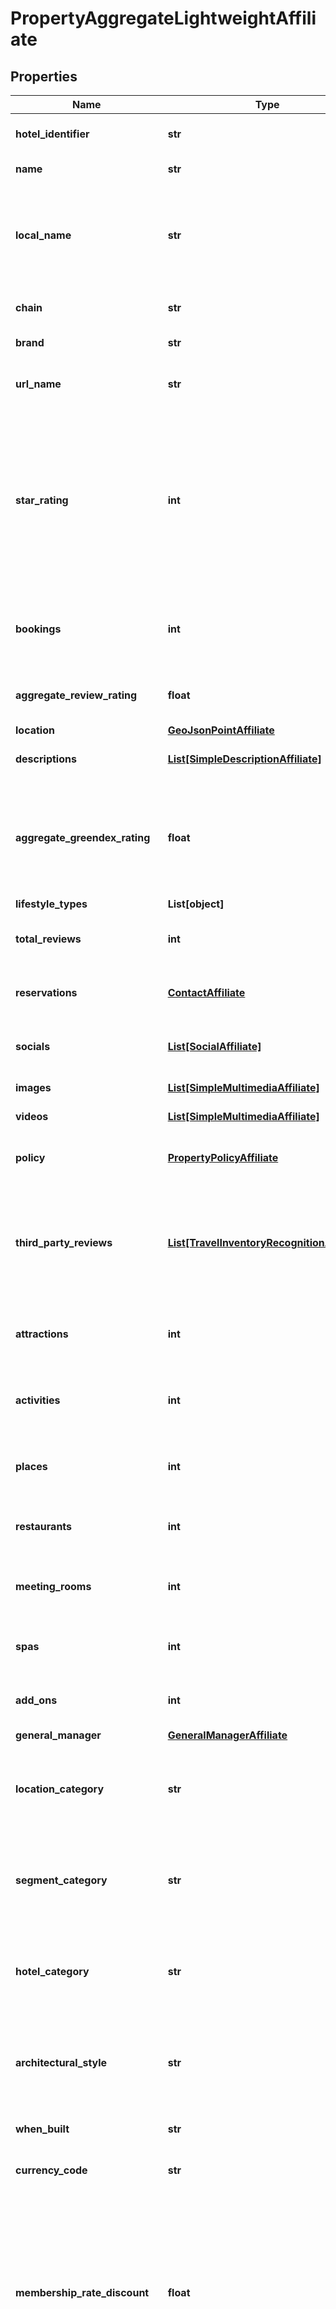 # PropertyAggregateLightweightAffiliate


## Properties

Name | Type | Description | Notes
------------ | ------------- | ------------- | -------------
**hotel_identifier** | **str** | Unique hotel record identifier. | [optional] 
**name** | **str** | Hotel trade name | [optional] 
**local_name** | **str** | Hotel local name if different from the trade name or if it is the local language. | [optional] 
**chain** | **str** | Name of hotel chain if applicable. | [optional] 
**brand** | **str** | Name of hotel brand | [optional] 
**url_name** | **str** | Unique URL-friendly name slug of hotel | [optional] 
**star_rating** | **int** | Official or self-designated property star rating. Note that in some regions there are 6-star hotels. They are the same as 5-star hotels everywhere else. | [optional] 
**bookings** | **int** | Number of bookings for this property on the wink.travel platform. | [optional] [default to 0]
**aggregate_review_rating** | **float** | Aggregate score based on all current user reviews. | [optional] [default to 0.0]
**location** | [**GeoJsonPointAffiliate**](GeoJsonPointAffiliate.md) | Geo-location | [optional] 
**descriptions** | [**List[SimpleDescriptionAffiliate]**](SimpleDescriptionAffiliate.md) | Short and long welcome text | [optional] 
**aggregate_greendex_rating** | **float** | Aggregate Green Index score if the property has answered our questionnaire available in the Extranet. | [optional] [default to 0.0]
**lifestyle_types** | **List[object]** |  | [optional] 
**total_reviews** | **int** | Count of total reviews left by users at this property. | [optional] [default to 0]
**reservations** | [**ContactAffiliate**](ContactAffiliate.md) | Contact details for reservations desk | [optional] 
**socials** | [**List[SocialAffiliate]**](SocialAffiliate.md) | Property&#39;s social network accounts | [optional] 
**images** | [**List[SimpleMultimediaAffiliate]**](SimpleMultimediaAffiliate.md) | Property images. | [optional] 
**videos** | [**List[SimpleMultimediaAffiliate]**](SimpleMultimediaAffiliate.md) | Property videos. | [optional] 
**policy** | [**PropertyPolicyAffiliate**](PropertyPolicyAffiliate.md) | Basic property policy record. | [optional] 
**third_party_reviews** | [**List[TravelInventoryRecognitionAffiliate]**](TravelInventoryRecognitionAffiliate.md) | Array of awards and third party reviews given to property by certified / non-certified providers. | [optional] 
**attractions** | **int** | Number of attractions property has listed on its profile. | [optional] [default to 0]
**activities** | **int** | Number of activites property has listed on its profile. | [optional] [default to 0]
**places** | **int** | Number of places property has listed on its profile. | [optional] [default to 0]
**restaurants** | **int** | Number of restaurants property has on its profile. | [optional] [default to 0]
**meeting_rooms** | **int** | Number of meeting rooms property has on its profile. | [optional] [default to 0]
**spas** | **int** | Number of spas property has on its profile. | [optional] [default to 0]
**add_ons** | **int** | Number of add-ons property has on its profile. | [optional] [default to 0]
**general_manager** | [**GeneralManagerAffiliate**](GeneralManagerAffiliate.md) |  | [optional] 
**location_category** | **str** | Supported OTA specification &#x60;LOC&#x60; code. See [OTA geoname data](#operation/showAvailableCodesForCategory) | [optional] 
**segment_category** | **str** | Supported OTA specification &#x60;SEG&#x60; code. See [OTA geoname data](#operation/showAvailableCodesForCategory) | [optional] 
**hotel_category** | **str** | Supported OTA specification &#x60;PCT&#x60; code. See [OTA geoname data](#operation/showAvailableCodesForCategory) | [optional] 
**architectural_style** | **str** | Supported OTA specification &#x60;ARC&#x60; code. See [OTA geoname data](#operation/showAvailableCodesForCategory) | [optional] 
**when_built** | **str** | Year the property was constructed. | [optional] 
**currency_code** | **str** | Currency code for property. | [optional] 
**membership_rate_discount** | **float** | A property&#39;s price score is based on calculating historical pricing data. Each property receives a unique score. There is no max score; it&#39;s there to compare it against other properties. | [optional] [default to 0]
**price_score** | **int** | A property&#39;s price score is based on calculating historical pricing data. Each property receives a unique score. There is no max score; it&#39;s there to compare it against other properties. | [optional] [default to 0]
**perk_score** | **int** | A property&#39;s perk score is based on the type of perks that is offered to the guests across all master rates. There is no max score; it&#39;s there to compare it against other properties. | [optional] [default to 0]
**add_on_score** | **int** | A property&#39;s package score is based on general availability and price for all packages and add-ons offered by the property. There is no max score; it&#39;s there to compare it against other properties. | [optional] [default to 0]
**loyalty_score** | **int** | A property&#39;s loyalty score is based on calculating how many available rate plans honor loyalty points. There is no max score; it&#39;s there to compare it against other properties. | [optional] [default to 0]
**popular_score** | **int** | A property&#39;s popular score is based on calculating number of bookings across room types. There is no max score; it&#39;s there to compare it against other properties. | [optional] [default to 0]
**experience_score** | **int** | A property&#39;s experience score is based on how calculating how many types of experiences are available and at what price ranges. There is no max score; it&#39;s there to compare it against other properties. | [optional] [default to 0]
**hotel_amenity_codes** | **List[str]** | Supported OTA specification &#x60;HAC&#x60; code. See [OTA geoname data](#operation/showAvailableCodesForCategory) | [optional] 
**property_accessibility_codes** | **List[str]** | Supported OTA specification &#x60;PHY&#x60; code. See [OTA geoname data](#operation/showAvailableCodesForCategory) | [optional] 
**property_security_codes** | **List[str]** | Supported OTA specification &#x60;SEC&#x60; code. See [OTA geoname data](#operation/showAvailableCodesForCategory) | [optional] 
**number_of_rooms** | **int** | Number of rooms / keys for this property. | [optional] [default to 0]
**address** | [**SimpleAddressAffiliate**](SimpleAddressAffiliate.md) | Property address. | [optional] 
**active** | **bool** | Whether property is active | [optional] 
**url_parameters** | **str** | Convenience data point that creates url friendly query parameters of property. | [optional] 

## Example

```python
from wink_sdk_affiliate_browse.models.property_aggregate_lightweight_affiliate import PropertyAggregateLightweightAffiliate

# TODO update the JSON string below
json = "{}"
# create an instance of PropertyAggregateLightweightAffiliate from a JSON string
property_aggregate_lightweight_affiliate_instance = PropertyAggregateLightweightAffiliate.from_json(json)
# print the JSON string representation of the object
print(PropertyAggregateLightweightAffiliate.to_json())

# convert the object into a dict
property_aggregate_lightweight_affiliate_dict = property_aggregate_lightweight_affiliate_instance.to_dict()
# create an instance of PropertyAggregateLightweightAffiliate from a dict
property_aggregate_lightweight_affiliate_from_dict = PropertyAggregateLightweightAffiliate.from_dict(property_aggregate_lightweight_affiliate_dict)
```
[[Back to Model list]](../README.md#documentation-for-models) [[Back to API list]](../README.md#documentation-for-api-endpoints) [[Back to README]](../README.md)


